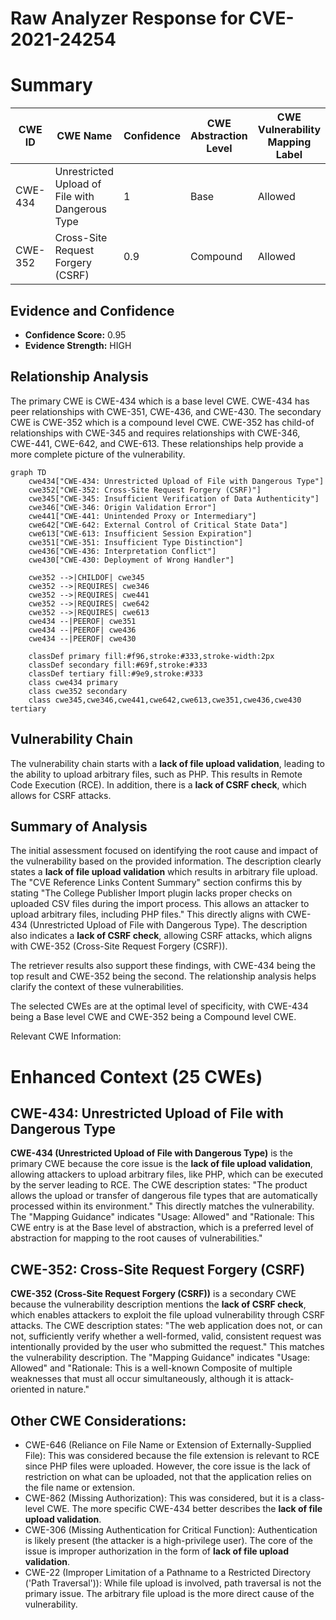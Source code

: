 # Raw Analyzer Response for CVE-2021-24254

# Summary
| CWE ID  | CWE Name  | Confidence | CWE Abstraction Level | CWE Vulnerability Mapping Label | CWE-Vulnerability Mapping Notes |
|---|---|---|---|---|---|
| CWE-434 | Unrestricted Upload of File with Dangerous Type | 1 | Base | Allowed | Primary CWE |
| CWE-352 | Cross-Site Request Forgery (CSRF) | 0.9 | Compound | Allowed | Secondary Candidate |

## Evidence and Confidence

*   **Confidence Score:** 0.95
*   **Evidence Strength:** HIGH

## Relationship Analysis
The primary CWE is CWE-434 which is a base level CWE. CWE-434 has peer relationships with CWE-351, CWE-436, and CWE-430. The secondary CWE is CWE-352 which is a compound level CWE. CWE-352 has child-of relationships with CWE-345 and requires relationships with CWE-346, CWE-441, CWE-642, and CWE-613. These relationships help provide a more complete picture of the vulnerability.

```mermaid
graph TD
    cwe434["CWE-434: Unrestricted Upload of File with Dangerous Type"]
    cwe352["CWE-352: Cross-Site Request Forgery (CSRF)"]
    cwe345["CWE-345: Insufficient Verification of Data Authenticity"]
    cwe346["CWE-346: Origin Validation Error"]
    cwe441["CWE-441: Unintended Proxy or Intermediary"]
    cwe642["CWE-642: External Control of Critical State Data"]
    cwe613["CWE-613: Insufficient Session Expiration"]
    cwe351["CWE-351: Insufficient Type Distinction"]
    cwe436["CWE-436: Interpretation Conflict"]
    cwe430["CWE-430: Deployment of Wrong Handler"]

    cwe352 -->|CHILDOF| cwe345
    cwe352 -->|REQUIRES| cwe346
    cwe352 -->|REQUIRES| cwe441
    cwe352 -->|REQUIRES| cwe642
    cwe352 -->|REQUIRES| cwe613
    cwe434 --|PEEROF| cwe351
    cwe434 --|PEEROF| cwe436
    cwe434 --|PEEROF| cwe430

    classDef primary fill:#f96,stroke:#333,stroke-width:2px
    classDef secondary fill:#69f,stroke:#333
    classDef tertiary fill:#9e9,stroke:#333
    class cwe434 primary
    class cwe352 secondary
    class cwe345,cwe346,cwe441,cwe642,cwe613,cwe351,cwe436,cwe430 tertiary
```

## Vulnerability Chain
The vulnerability chain starts with a **lack of file upload validation**, leading to the ability to upload arbitrary files, such as PHP. This results in Remote Code Execution (RCE). In addition, there is a **lack of CSRF check**, which allows for CSRF attacks.

## Summary of Analysis
The initial assessment focused on identifying the root cause and impact of the vulnerability based on the provided information. The description clearly states a **lack of file upload validation** which results in arbitrary file upload. The "CVE Reference Links Content Summary" section confirms this by stating "The College Publisher Import plugin lacks proper checks on uploaded CSV files during the import process. This allows an attacker to upload arbitrary files, including PHP files." This directly aligns with CWE-434 (Unrestricted Upload of File with Dangerous Type). The description also indicates a **lack of CSRF check**, allowing CSRF attacks, which aligns with CWE-352 (Cross-Site Request Forgery (CSRF)).

The retriever results also support these findings, with CWE-434 being the top result and CWE-352 being the second. The relationship analysis helps clarify the context of these vulnerabilities.

The selected CWEs are at the optimal level of specificity, with CWE-434 being a Base level CWE and CWE-352 being a Compound level CWE.

Relevant CWE Information:

# Enhanced Context (25 CWEs)

## CWE-434: Unrestricted Upload of File with Dangerous Type
**CWE-434 (Unrestricted Upload of File with Dangerous Type)** is the primary CWE because the core issue is the **lack of file upload validation**, allowing attackers to upload arbitrary files, like PHP, which can be executed by the server leading to RCE. The CWE description states: "The product allows the upload or transfer of dangerous file types that are automatically processed within its environment." This directly matches the vulnerability. The "Mapping Guidance" indicates "Usage: Allowed" and "Rationale: This CWE entry is at the Base level of abstraction, which is a preferred level of abstraction for mapping to the root causes of vulnerabilities."

## CWE-352: Cross-Site Request Forgery (CSRF)
**CWE-352 (Cross-Site Request Forgery (CSRF))** is a secondary CWE because the vulnerability description mentions the **lack of CSRF check**, which enables attackers to exploit the file upload vulnerability through CSRF attacks. The CWE description states: "The web application does not, or can not, sufficiently verify whether a well-formed, valid, consistent request was intentionally provided by the user who submitted the request." This matches the vulnerability description. The "Mapping Guidance" indicates "Usage: Allowed" and "Rationale: This is a well-known Composite of multiple weaknesses that must all occur simultaneously, although it is attack-oriented in nature."

## Other CWE Considerations:
*   CWE-646 (Reliance on File Name or Extension of Externally-Supplied File): This was considered because the file extension is relevant to RCE since PHP files were uploaded. However, the core issue is the lack of restriction on what can be uploaded, not that the application relies on the file name or extension.
*   CWE-862 (Missing Authorization): This was considered, but it is a class-level CWE. The more specific CWE-434 better describes the **lack of file upload validation**.
*   CWE-306 (Missing Authentication for Critical Function): Authentication is likely present (the attacker is a high-privilege user). The core of the issue is improper authorization in the form of **lack of file upload validation**.
*   CWE-22 (Improper Limitation of a Pathname to a Restricted Directory ('Path Traversal')): While file upload is involved, path traversal is not the primary issue. The arbitrary file upload is the more direct cause of the vulnerability.